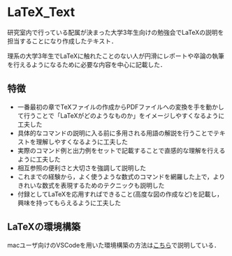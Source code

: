 # LaTeX_Text

研究室内で行っている配属が決まった大学3年生向けの勉強会でLaTeXの説明を担当することになり作成したテキスト．

理系の大学3年生でLaTeXに触れたことのない人が円滑にレポートや卒論の執筆を行えるようになるために必要な内容を中心に記載した．

## 特徴
- 一番最初の章でTeXファイルの作成からPDFファイルへの変換を手を動かして行うことで「LaTeXがどのようなものか」をイメージしやすくなるように工夫した
- 具体的なコマンドの説明に入る前に多用される用語の解説を行うことでテキストを理解しやすくなるように工夫した
- 実際のコマンド例と出力例をセットで記載することで直感的な理解を行えるように工夫した
- 相互参照の便利さと大切さを強調して説明した
- これまでの経験から，よく使うような数式のコマンドを網羅した上で，よりきれいな数式を表現するためのテクニックも説明した
- 付録としてLaTeXを応用すればできること(高度な図の作成など)を記載し，興味を持ってもらえるように工夫した

## LaTeXの環境構築

macユーザ向けのVSCodeを用いた環境構築の方法は[こちら](https://atm-memorandum.hatenablog.com/entry/2025/03/05/203639)で説明している．
